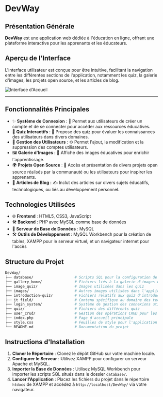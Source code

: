 # DevWay

## Présentation Générale

**DevWay** est une application web dédiée à l'éducation en ligne, offrant une plateforme interactive pour les apprenants et les éducateurs.


## Aperçu de l'Interface

L'interface utilisateur est conçue pour être intuitive, facilitant la navigation entre les différentes sections de l'application, notamment les quiz, la galerie d'images, les projets open source, et les articles de blog.

![Interface d'Accueil](images/home.png)

---

## Fonctionnalités Principales

- ✨ **Système de Connexion** :
  🔐 Permet aux utilisateurs de créer un compte et de se connecter pour accéder aux ressources éducatives.
- 🎯 **Quiz Interactifs** :
  📝 Propose des quiz pour évaluer les connaissances des utilisateurs dans divers domaines.
- 👥 **Gestion des Utilisateurs** :
  ⚙️ Permet l'ajout, la modification et la suppression des comptes utilisateurs.
- 🖼️ **Galerie d'Images** :
  🌄 Affiche des images éducatives pour enrichir l'apprentissage.
- 🌍 **Projets Open Source** :
  🚀 Accès et présentation de divers projets open source réalisés par la communauté ou les utilisateurs pour inspirer les apprenants.
- 📰 **Articles de Blog** :
  ✍️ Inclut des articles sur divers sujets éducatifs, technologiques, ou liés au développement personnel.

## Technologies Utilisées

- 🌐 **Frontend** : HTML5, CSS3, JavaScript
- 🛠️ **Backend** : PHP avec MySQL comme base de données
- 💽 **Serveur de Base de Données** : MySQL
- 🛠️ **Outils de Développement** : MySQL Workbench pour la création de tables, XAMPP pour le serveur virtuel, et un navigateur internet pour l'accès

## Structure du Projet

```bash
DevWay/
├── database/                   # Scripts SQL pour la configuration de la base de données
├── gallery_home/               # Fichiers liés à la galerie d'images de la page d'accueil
├── image_quiz/                 # Images utilisées dans les quiz
├── images/                     # Autres images utilisées dans l'application
├── introduction-quiz/          # Fichiers relatifs aux quiz d'introduction
├── it field/                   # Contenu spécifique au domaine des technologies de l'information
├── login_system/               # Système de gestion des connexions utilisateurs
├── quiz/                       # Fichiers des différents quiz
├── user_crud/                  # Gestion des opérations CRUD pour les utilisateurs
├── index.php                   # Page d'accueil principale
├── style.css                   # Feuilles de style pour l'application
└── README.md                   # Documentation du projet
```

## Instructions d'Installation

1. **Cloner le Répertoire** : Clonez le dépôt GitHub sur votre machine locale.  
2. **Configurer le Serveur** : Utilisez XAMPP pour configurer un serveur Apache et MySQL.  
3. **Importer la Base de Données** : Utilisez MySQL Workbench pour importer les scripts SQL situés dans le dossier `database/`.  
4. **Lancer l'Application** : Placez les fichiers du projet dans le répertoire `htdocs` de XAMPP et accédez à `http://localhost/DevWay/` via votre navigateur.


